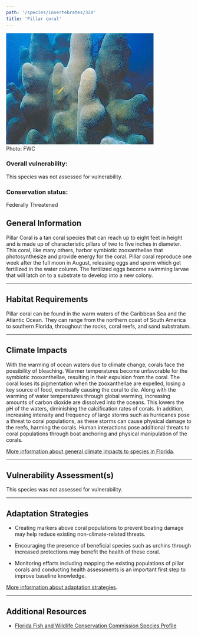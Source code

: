 ```yaml
---
path: '/species/invertebrates/320'
title: 'Pillar coral'
---
```


<content-header icon="marine_invertebrates" title="Pillar coral" subtitle="Dendrogyra cylindrus">
</content-header>

<div id="TopSection">

<div class="header-photo"><img src="320.jpg" alt="Photo for 320"/>
<figcaption>Photo: FWC</figcaption></div>

<div>

### Overall vulnerability:

This species was not assessed for vulnerability.



### Conservation status:

Federally Threatened

</div>
</div>

## General Information

Pillar Coral is a tan coral species that can reach up to eight feet in height and is made up of characteristic pillars of two to five inches in diameter. This coral, like many others, harbor symbiotic zooxanthellae that photosynthesize and provide energy for the coral. Pillar coral reproduce one week after the full moon in August, releasing eggs and sperm which get fertilized in the water column. The fertilized eggs become swimming larvae that will latch on to a substrate to develop into a new colony.

<hr />

## Habitat Requirements

Pillar coral can be found in the warm waters of the Caribbean Sea and the Atlantic Ocean. They can range from the northern coast of South America to southern Florida, throughout the rocks, coral reefs, and sand substratum.

<hr />

## Climate Impacts

With the warming of ocean waters due to climate change, corals face the possibility of bleaching. Warmer temperatures become unfavorable for the symbiotic zooxanthellae, resulting in their expulsion from the coral. The coral loses its pigmentation when the zooxanthellae are expelled, losing a key source of food, eventually causing the coral to die. Along with the warming of water temperatures through global warming, increasing amounts of carbon dioxide are dissolved into the oceans. This lowers the pH of the waters, diminishing the calcification rates of corals. In addition, increasing intensity and frequency of large storms such as hurricanes pose a threat to coral populations, as these storms can cause physical damage to the reefs, harming the corals. Human interactions pose additional threats to coral populations through boat anchoring and physical manipulation of the corals.

[More information about general climate impacts to species in Florida](/impacts/species).



<hr />

## Vulnerability Assessment(s)

This species was not assessed for vulnerability.

<hr />

## Adaptation Strategies

- Creating markers above coral populations to prevent boating damage may help reduce existing non-climate-related threats.

- Encouraging the presence of beneficial species such as urchins through increased protections may benefit the health of these coral.

- Monitoring efforts including mapping the existing populations of pillar corals and conducting health assessments is an important first step to improve baseline knowledge.

[More information about adaptation strategies](/strategies).

<hr />


## Additional Resources

- [Florida Fish and Wildlife Conservation Commission Species Profile](https://myfwc.com/wildlifehabitats/profiles/invertebrates/pillar-coral/)
